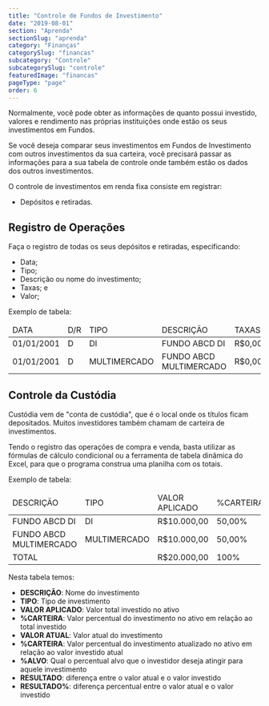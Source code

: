 ```yaml
---
title: "Controle de Fundos de Investimento"
date: "2019-08-01"
section: "Aprenda"
sectionSlug: "aprenda"
category: "Finanças"
categorySlug: "financas"
subcategory: "Controle"
subcategorySlug: "controle"
featuredImage: "financas"
pageType: "page"
order: 6
---
```


Normalmente, você pode obter as informações de quanto possui investido, valores e rendimento nas próprias instituições onde estão os seus investimentos em Fundos.

Se você deseja comparar seus investimentos em Fundos de Investimento com outros investimentos da sua carteira, você precisará passar as informações para a sua tabela de controle onde também estão os dados dos outros investimentos.

O controle de investimentos em renda fixa consiste em registrar:
- Depósitos e retiradas.

## Registro de Operações

Faça o registro de todas os seus depósitos e retiradas, especificando:

- Data;
- Tipo;
- Descrição ou nome do investimento;
- Taxas; e
- Valor; 

Exemplo de tabela:

<div class="overflow">
<table class="controle">
<thead>
<tr>
<td>DATA</td>
<td>D/R</td>
<td>TIPO</td>
<td>DESCRIÇÃO</td>
<td>TAXAS</td>
<td>VALOR</td>
<td>IRRF</td>
</tr>
</thead>
<tbody>
<tr>
<td>01/01/2001</td>
<td>D</td>
<td>DI</td>
<td>FUNDO ABCD DI</td>
<td>R$0,00</td>
<td>R$10.000,00</td>
<td>R$0,00</td>
</tr>
<tr>
<td>01/01/2001</td>
<td>D</td>
<td>MULTIMERCADO</td>
<td>FUNDO ABCD MULTIMERCADO</td>
<td>R$0,00</td>
<td>R$10.000,00</td>
<td>R$0,00</td>
</tr>
</tbody>
</table>
</div>

## Controle da Custódia

Custódia vem de "conta de custódia", que é o local onde os títulos ficam depositados. Muitos investidores também chamam de carteira de investimentos.

Tendo o registro das operações de compra e venda, basta utilizar as fórmulas de cálculo condicional ou a ferramenta de tabela dinâmica do Excel, para que o programa construa uma planilha com os totais.

Exemplo de tabela:

<div class="overflow">
<table class="controle">
<thead>
<tr class="lightblue-bg">
<td>DESCRIÇÃO</td>
<td>TIPO</td>
<td>VALOR APLICADO</td>
<td>%CARTEIRA</td>
<td>VALOR ATUAL</td>
<td>%CARTEIRA</td>
<td>%ALVO</p>
<td>RESULTADO</td>
<td>RESULTADO%</td>
</tr>
</thead>
<tbody>
<tr>
<td>FUNDO ABCD DI</td>
<td>DI</td>
<td>R$10.000,00</td>
<td>50,00%</td>
<td>R$10.500,00</td>
<td>50,00%</td>
<td>50,00%</td>
<td>R$500,00</td>
<td>5,00%</td>
</tr>
<tr>
<td>FUNDO ABCD MULTIMERCADO</td>
<td>MULTIMERCADO</td>
<td>R$10.000,00</td>
<td>50,00%</td>
<td>R$10.500,00</td>
<td>50,00%</td>
<td>50,00%</td>
<td>R$500,00</td>
<td>5,00%</td>
</tr>
<tr class="mediumblue-bg">
<td>TOTAL</td>
<td></td>
<td>R$20.000,00</td>
<td>100%</td>
<td>R$20.000,00</td>
<td>100%</td>
<td>
<td>R$1.000,00</td>
<td>10,00%</td>
</tr>
</tbody>
</table>
</div>

Nesta tabela temos:

- **DESCRIÇÃO**: Nome do investimento
- **TIPO**: Tipo de investimento
- **VALOR APLICADO**: Valor total investido no ativo
- **%CARTEIRA**: Valor percentual do investimento no ativo em relação ao total investido
- **VALOR ATUAL**: Valor atual do investimento
- **%CARTEIRA**: Valor percentual do investimento atualizado no ativo em relação ao valor investido atual
- **%ALVO**: Qual o percentual alvo que o investidor deseja atingir para aquele investimento
- **RESULTADO**: diferença entre o valor atual e o valor investido
- **RESULTADO%**: diferença percentual entre o valor atual e o valor investido

